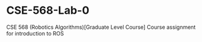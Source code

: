 # CSE-568-Lab-0
CSE 568 (Robotics Algorithms)[Graduate Level Course] Course assignment for introduction to ROS
